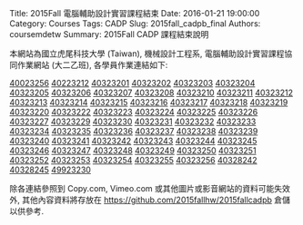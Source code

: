 Title: 2015Fall 電腦輔助設計實習課程結束
Date: 2016-01-21 19:00:00
Category: Courses
Tags: CADP
Slug: 2015fall_cadpb_final
Authors: coursemdetw
Summary: 2015Fall CADP 課程結束說明

本網站為國立虎尾科技大學 (Taiwan), 機械設計工程系, 電腦輔助設計實習課程協同作業網站 (大二乙班), 各學員作業連結如下:

<a href='http://2015fallhw.github.io/2015fallcadpb/user/40023256/'>40023256</a>
<a href='http://2015fallhw.github.io/2015fallcadpb/user/40223212/'>40223212</a>
<a href='http://2015fallhw.github.io/2015fallcadpb/user/40323201/'>40323201</a>
<a href='http://2015fallhw.github.io/2015fallcadpb/user/40323202/'>40323202</a>
<a href='http://2015fallhw.github.io/2015fallcadpb/user/40323203/'>40323203</a>
<a href='http://2015fallhw.github.io/2015fallcadpb/user/40323204/'>40323204</a>
<a href='http://2015fallhw.github.io/2015fallcadpb/user/40323205/'>40323205</a>
<a href='http://2015fallhw.github.io/2015fallcadpb/user/40323206/'>40323206</a>
<a href='http://2015fallhw.github.io/2015fallcadpb/user/40323207/'>40323207</a>
<a href='http://2015fallhw.github.io/2015fallcadpb/user/40323208/'>40323208</a>
<a href='http://2015fallhw.github.io/2015fallcadpb/user/40323210/'>40323210</a>
<a href='http://2015fallhw.github.io/2015fallcadpb/user/40323211/'>40323211</a>
<a href='http://2015fallhw.github.io/2015fallcadpb/user/40323212/'>40323212</a>
<a href='http://2015fallhw.github.io/2015fallcadpb/user/40323213/'>40323213</a>
<a href='http://2015fallhw.github.io/2015fallcadpb/user/40323214/'>40323214</a>
<a href='http://2015fallhw.github.io/2015fallcadpb/user/40323215/'>40323215</a>
<a href='http://2015fallhw.github.io/2015fallcadpb/user/40323216/'>40323216</a>
<a href='http://2015fallhw.github.io/2015fallcadpb/user/40323217/'>40323217</a>
<a href='http://2015fallhw.github.io/2015fallcadpb/user/40323218/'>40323218</a>
<a href='http://2015fallhw.github.io/2015fallcadpb/user/40323219/'>40323219</a>
<a href='http://2015fallhw.github.io/2015fallcadpb/user/40323220/'>40323220</a>
<a href='http://2015fallhw.github.io/2015fallcadpb/user/40323222/'>40323222</a>
<a href='http://2015fallhw.github.io/2015fallcadpb/user/40323223/'>40323223</a>
<a href='http://2015fallhw.github.io/2015fallcadpb/user/40323224/'>40323224</a>
<a href='http://2015fallhw.github.io/2015fallcadpb/user/40323225/'>40323225</a>
<a href='http://2015fallhw.github.io/2015fallcadpb/user/40323226/'>40323226</a>
<a href='http://2015fallhw.github.io/2015fallcadpb/user/40323227/'>40323227</a>
<a href='http://2015fallhw.github.io/2015fallcadpb/user/40323229/'>40323229</a>
<a href='http://2015fallhw.github.io/2015fallcadpb/user/40323230/'>40323230</a>
<a href='http://2015fallhw.github.io/2015fallcadpb/user/40323231/'>40323231</a>
<a href='http://2015fallhw.github.io/2015fallcadpb/user/40323232/'>40323232</a>
<a href='http://2015fallhw.github.io/2015fallcadpb/user/40323233/'>40323233</a>
<a href='http://2015fallhw.github.io/2015fallcadpb/user/40323234/'>40323234</a>
<a href='http://2015fallhw.github.io/2015fallcadpb/user/40323235/'>40323235</a>
<a href='http://2015fallhw.github.io/2015fallcadpb/user/40323236/'>40323236</a>
<a href='http://2015fallhw.github.io/2015fallcadpb/user/40323237/'>40323237</a>
<a href='http://2015fallhw.github.io/2015fallcadpb/user/40323238/'>40323238</a>
<a href='http://2015fallhw.github.io/2015fallcadpb/user/40323239/'>40323239</a>
<a href='http://2015fallhw.github.io/2015fallcadpb/user/40323240/'>40323240</a>
<a href='http://2015fallhw.github.io/2015fallcadpb/user/40323241/'>40323241</a>
<a href='http://2015fallhw.github.io/2015fallcadpb/user/40323242/'>40323242</a>
<a href='http://2015fallhw.github.io/2015fallcadpb/user/40323243/'>40323243</a>
<a href='http://2015fallhw.github.io/2015fallcadpb/user/40323244/'>40323244</a>
<a href='http://2015fallhw.github.io/2015fallcadpb/user/40323245/'>40323245</a>
<a href='http://2015fallhw.github.io/2015fallcadpb/user/40323246/'>40323246</a>
<a href='http://2015fallhw.github.io/2015fallcadpb/user/40323247/'>40323247</a>
<a href='http://2015fallhw.github.io/2015fallcadpb/user/40323248/'>40323248</a>
<a href='http://2015fallhw.github.io/2015fallcadpb/user/40323249/'>40323249</a>
<a href='http://2015fallhw.github.io/2015fallcadpb/user/40323250/'>40323250</a>
<a href='http://2015fallhw.github.io/2015fallcadpb/user/40323251/'>40323251</a>
<a href='http://2015fallhw.github.io/2015fallcadpb/user/40323252/'>40323252</a>
<a href='http://2015fallhw.github.io/2015fallcadpb/user/40323253/'>40323253</a>
<a href='http://2015fallhw.github.io/2015fallcadpb/user/40323254/'>40323254</a>
<a href='http://2015fallhw.github.io/2015fallcadpb/user/40323255/'>40323255</a>
<a href='http://2015fallhw.github.io/2015fallcadpb/user/40323256/'>40323256</a>
<a href='http://2015fallhw.github.io/2015fallcadpb/user/40328242/'>40328242</a>
<a href='http://2015fallhw.github.io/2015fallcadpb/user/40328245/'>40328245</a>
<a href='http://2015fallhw.github.io/2015fallcadpb/user/49923230/'>49923230</a>

除各連結參照到 Copy.com, Vimeo.com 或其他圖片或影音網站的資料可能失效外, 其他內容資料將存放在 <https://github.com/2015fallhw/2015fallcadpb> 倉儲以供參考.


